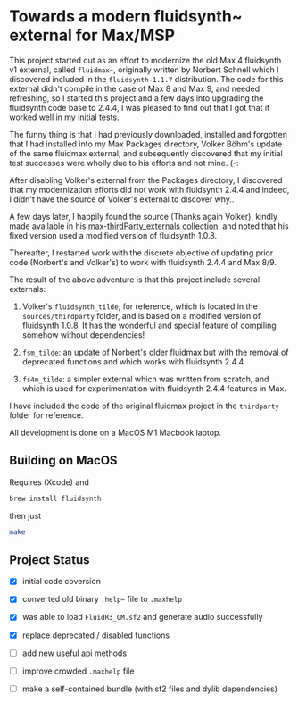 # Towards a modern fluidsynth~ external for Max/MSP

This project started out as an effort to modernize the old Max 4 fluidsynth v1 external, called `fluidmax~`, originally written by Norbert Schnell which I discovered included in the `fluidsynth-1.1.7` distribution. The code for this external didn't compile in the case of Max 8 and Max 9, and needed refreshing, so I started this project and a few days into upgrading the fluidsynth code base to 2.4.4, I was pleased to find out that I got that it worked well in my initial tests.

The funny thing is that I had previously downloaded, installed and forgotten that I had installed into my Max Packages directory, Volker Böhm's update of the same fluidmax external, and subsequently discovered that my initial test successes were wholly due to his efforts and not mine. (-:

After disabling Volker's external from the Packages directory, I discovered that my modernization efforts did not work with fluidsynth 2.4.4 and indeed, I didn't have the source of Volker's external to discover why.. 

A few days later, I happily found the source (Thanks again Volker), kindly made available in his [max-thirdParty_externals collection](https://github.com/v7b1/max-thirdParty_externals), and noted that his fixed version used a modified version of fluidsynth 1.0.8.

Thereafter, I restarted work with the discrete objective of updating prior code (Norbert's and Volker's) to work with fluidsynth 2.4.4 and Max 8/9.

The result of the above adventure is that this project include several externals:

1. Volker's `fluidsynth_tilde`, for reference, which is located in the `sources/thirdparty` folder, and is based on a modified version of fluidsynth 1.0.8. It has the wonderful and special feature of compiling somehow without dependencies!

2. `fsm_tilde`: an update of Norbert's older fluidmax but with the removal of deprecated functions and which works with fluidsynth 2.4.4

3. `fs4m_tilde`: a simpler external which was written from scratch, and which is used for experimentation with fluidsynth 2.4.4 features in Max. 

I have included the code of the original fluidmax project in the `thirdparty` folder for reference.


All development is done on a MacOS M1 Macbook laptop.


## Building on MacOS

Requires (Xcode) and

```sh
brew install fluidsynth
```

then just

```sh
make
```

## Project Status

- [x] initial code coversion

- [x] converted old binary `.help~` file to `.maxhelp`

- [x] was able to load `FluidR3_GM.sf2` and generate audio successfully

- [x] replace deprecated / disabled functions

- [ ] add new useful api methods

- [ ] improve crowded `.maxhelp` file

- [ ] make a self-contained bundle (with sf2 files and dylib dependencies)
